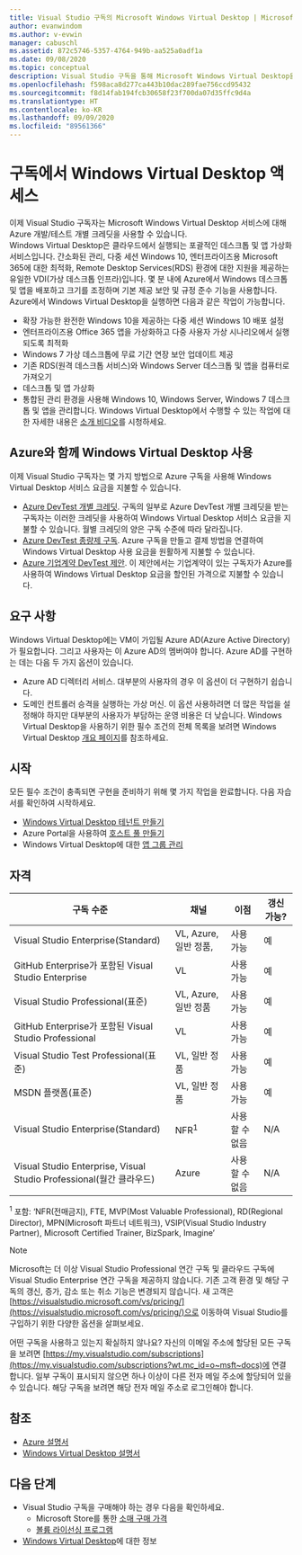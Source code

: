 ```yaml
---
title: Visual Studio 구독의 Microsoft Windows Virtual Desktop | Microsoft Docs
author: evanwindom
ms.author: v-evwin
manager: cabuschl
ms.assetid: 872c5746-5357-4764-949b-aa525a0adf1a
ms.date: 09/08/2020
ms.topic: conceptual
description: Visual Studio 구독을 통해 Microsoft Windows Virtual Desktop을 활용할 수 있는 방법을 알아봅니다.
ms.openlocfilehash: f598aca8d277ca443b10dac289fae756ccd95432
ms.sourcegitcommit: f8d14fab194fcb30658f23f700da07d35ffc9d4a
ms.translationtype: HT
ms.contentlocale: ko-KR
ms.lasthandoff: 09/09/2020
ms.locfileid: "89561366"
---
```

# <a name="access-windows-virtual-desktop-in-subscriptions"></a>구독에서 Windows Virtual Desktop 액세스 
이제 Visual Studio 구독자는 Microsoft Windows Virtual Desktop 서비스에 대해 Azure 개발/테스트 개별 크레딧을 사용할 수 있습니다.  
Windows Virtual Desktop은 클라우드에서 실행되는 포괄적인 데스크톱 및 앱 가상화 서비스입니다. 간소화된 관리, 다중 세션 Windows 10, 엔터프라이즈용 Microsoft 365에 대한 최적화, Remote Desktop Services(RDS) 환경에 대한 지원을 제공하는 유일한 VDI(가상 데스크톱 인프라)입니다. 몇 분 내에 Azure에서 Windows 데스크톱 및 앱을 배포하고 크기를 조정하며 기본 제공 보안 및 규정 준수 기능을 사용합니다.
Azure에서 Windows Virtual Desktop을 실행하면 다음과 같은 작업이 가능합니다.
- 확장 가능한 완전한 Windows 10을 제공하는 다중 세션 Windows 10 배포 설정
- 엔터프라이즈용 Office 365 앱을 가상화하고 다중 사용자 가상 시나리오에서 실행되도록 최적화
- Windows 7 가상 데스크톱에 무료 기간 연장 보안 업데이트 제공
- 기존 RDS(원격 데스크톱 서비스)와 Windows Server 데스크톱 및 앱을 컴퓨터로 가져오기
- 데스크톱 및 앱 가상화
- 통합된 관리 환경을 사용해 Windows 10, Windows Server, Windows 7 데스크톱 및 앱을 관리합니다. Windows Virtual Desktop에서 수행할 수 있는 작업에 대한 자세한 내용은 [소개 비디오](https://docs.microsoft.com/azure/virtual-desktop/overview)를 시청하세요.

## <a name="use-windows-virtual-desktop-with-azure"></a>Azure와 함께 Windows Virtual Desktop 사용 
이제 Visual Studio 구독자는 몇 가지 방법으로 Azure 구독을 사용해 Windows Virtual Desktop 서비스 요금을 지불할 수 있습니다.
- [Azure DevTest 개별 크레딧](vs-azure.md).  구독의 일부로 Azure DevTest 개별 크레딧을 받는 구독자는 이러한 크레딧을 사용하여 Windows Virtual Desktop 서비스 요금을 지불할 수 있습니다.  월별 크레딧의 양은 구독 수준에 따라 달라집니다.
- [Azure DevTest 종량제 구독](vs-azure-payg.md).  Azure 구독을 만들고 결제 방법을 연결하여 Windows Virtual Desktop 사용 요금을 원활하게 지불할 수 있습니다. 
- [Azure 기업계약 DevTest 제안](azure-ea-devtest.md).  이 제안에서는 기업계약이 있는 구독자가 Azure를 사용하여 Windows Virtual Desktop 요금을 할인된 가격으로 지불할 수 있습니다. 

## <a name="requirements"></a>요구 사항
Windows Virtual Desktop에는 VM이 가입될 Azure AD(Azure Active Directory)가 필요합니다.  그리고 사용자는 이 Azure AD의 멤버여야 합니다.  Azure AD를 구현하는 데는 다음 두 가지 옵션이 있습니다.
- Azure AD 디렉터리 서비스.  대부분의 사용자의 경우 이 옵션이 더 구현하기 쉽습니다.
- 도메인 컨트롤러 승격을 실행하는 가상 머신.  이 옵션 사용하려면 더 많은 작업을 설정해야 하지만 대부분의 사용자가 부담하는 운영 비용은 더 낮습니다.
Windows Virtual Desktop을 사용하기 위한 필수 조건의 전체 목록을 보려면 Windows Virtual Desktop [개요 페이지](https://docs.microsoft.com/azure/virtual-desktop/overview#requirements)를 참조하세요. 

## <a name="get-started"></a>시작 
모든 필수 조건이 충족되면 구현을 준비하기 위해 몇 가지 작업을 완료합니다.  다음 자습서를 확인하여 시작하세요.
- [Windows Virtual Desktop 테넌트 만들기](https://docs.microsoft.com/azure/virtual-desktop/virtual-desktop-fall-2019/tenant-setup-azure-active-directory)
- Azure Portal을 사용하여 [호스트 풀 만들기](https://docs.microsoft.com/azure/virtual-desktop/create-host-pools-azure-marketplace)
- Windows Virtual Desktop에 대한 [앱 그룹 관리](https://docs.microsoft.com/azure/virtual-desktop/manage-app-groups)

## <a name="eligibility"></a>자격
| 구독 수준                                                 |     채널                                            | 이점                                                          | 갱신 가능?    |
|--------------------------------------------------------------------|---------------------------------------------------------|------------------------------------------------------------------|---------------|
| Visual Studio Enterprise(Standard)   | VL, Azure, 일반 정품, | 사용 가능|  예          |
| GitHub Enterprise가 포함된 Visual Studio Enterprise  | VL | 사용 가능|  예          |
| Visual Studio Professional(표준) | VL, Azure, 일반 정품                                       | 사용 가능                                                             |  예             |
| GitHub Enterprise가 포함된 Visual Studio Professional | VL                                       | 사용 가능                                        |  예           |
| Visual Studio Test Professional(표준)                         | VL, 일반 정품                                              | 사용 가능|  예          |
| MSDN 플랫폼(표준)                                          | VL, 일반 정품                                              | 사용 가능                                         |  예          |
| Visual Studio Enterprise(Standard)  | NFR<sup>1</sup> |사용할 수 없음  | N/A |
| Visual Studio Enterprise, Visual Studio Professional(월간 클라우드) | Azure | 사용할 수 없음 | N/A |

<sup>1</sup>  포함:  ‘NFR(전매금지), FTE, MVP(Most Valuable Professional), RD(Regional Director), MPN(Microsoft 파트너 네트워크), VSIP(Visual Studio Industry Partner), Microsoft Certified Trainer, BizSpark, Imagine’

> [!NOTE]
> Microsoft는 더 이상 Visual Studio Professional 연간 구독 및 클라우드 구독에 Visual Studio Enterprise 연간 구독을 제공하지 않습니다. 기존 고객 환경 및 해당 구독의 갱신, 증가, 감소 또는 취소 기능은 변경되지 않습니다. 새 고객은 [https://visualstudio.microsoft.com/vs/pricing/](https://visualstudio.microsoft.com/vs/pricing/)으로 이동하여 Visual Studio를 구입하기 위한 다양한 옵션을 살펴보세요.

어떤 구독을 사용하고 있는지 확실하지 않나요?  자신의 이메일 주소에 할당된 모든 구독을 보려면 [https://my.visualstudio.com/subscriptions](https://my.visualstudio.com/subscriptions?wt.mc_id=o~msft~docs)에 연결합니다. 일부 구독이 표시되지 않으면 하나 이상이 다른 전자 메일 주소에 할당되어 있을 수 있습니다.  해당 구독을 보려면 해당 전자 메일 주소로 로그인해야 합니다.

## <a name="see-also"></a>참조
- [Azure 설명서](https://docs.microsoft.com/azure/)
- [Windows Virtual Desktop 설명서](https://docs.microsoft.com/azure/virtual-desktop/)

## <a name="next-steps"></a>다음 단계
-   Visual Studio 구독을 구매해야 하는 경우 다음을 확인하세요.
     - Microsoft Store를 통한 [소매 구매 가격](https://visualstudio.microsoft.com/vs/pricing/)
     - [볼륨 라이선싱 프로그램](https://www.microsoft.com/licensing/default)
-   [Windows Virtual Desktop](https://docs.microsoft.com/azure/virtual-desktop/overview)에 대한 정보 
